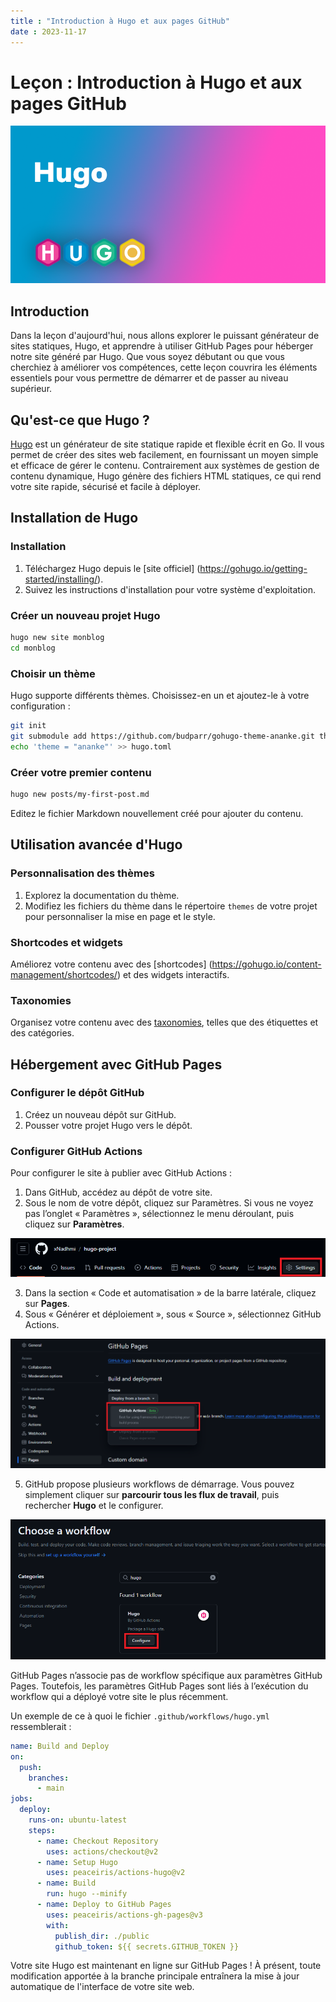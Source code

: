 ```yaml
---
title : "Introduction à Hugo et aux pages GitHub"
date : 2023-11-17
---
```


# Leçon : Introduction à Hugo et aux pages GitHub

![Hugo](cover.png)

## Introduction

Dans la leçon d'aujourd'hui, nous allons explorer le puissant générateur de sites statiques, Hugo, et apprendre à utiliser GitHub Pages pour héberger notre site généré par Hugo. Que vous soyez débutant ou que vous cherchiez à améliorer vos compétences, cette leçon couvrira les éléments essentiels pour vous permettre de démarrer et de passer au niveau supérieur.

## Qu'est-ce que Hugo ?

[Hugo](https://gohugo.io/) est un générateur de site statique rapide et flexible écrit en Go. Il vous permet de créer des sites web facilement, en fournissant un moyen simple et efficace de gérer le contenu. Contrairement aux systèmes de gestion de contenu dynamique, Hugo génère des fichiers HTML statiques, ce qui rend votre site rapide, sécurisé et facile à déployer.

## Installation de Hugo

### Installation

1. Téléchargez Hugo depuis le [site officiel] (https://gohugo.io/getting-started/installing/).
2. Suivez les instructions d'installation pour votre système d'exploitation.

### Créer un nouveau projet Hugo

```bash
hugo new site monblog
cd monblog
```

### Choisir un thème

Hugo supporte différents thèmes. Choisissez-en un et ajoutez-le à votre configuration :

```bash
git init
git submodule add https://github.com/budparr/gohugo-theme-ananke.git themes/ananke
echo 'theme = "ananke"' >> hugo.toml
```

### Créer votre premier contenu

```bash
hugo new posts/my-first-post.md
```

Editez le fichier Markdown nouvellement créé pour ajouter du contenu.

## Utilisation avancée d'Hugo

### Personnalisation des thèmes

1. Explorez la documentation du thème.
2. Modifiez les fichiers du thème dans le répertoire `themes` de votre projet pour personnaliser la mise en page et le style.

### Shortcodes et widgets

Améliorez votre contenu avec des [shortcodes] (https://gohugo.io/content-management/shortcodes/) et des widgets interactifs.

### Taxonomies

Organisez votre contenu avec des [taxonomies](https://gohugo.io/content-management/taxonomies/), telles que des étiquettes et des catégories.

## Hébergement avec GitHub Pages

### Configurer le dépôt GitHub

1. Créez un nouveau dépôt sur GitHub.
2. Pousser votre projet Hugo vers le dépôt.

### Configurer GitHub Actions

Pour configurer le site à publier avec GitHub Actions :

1. Dans GitHub, accédez au dépôt de votre site.
2. Sous le nom de votre dépôt, cliquez sur Paramètres. Si vous ne voyez pas l’onglet « Paramètres », sélectionnez le menu déroulant, puis cliquez sur **Paramètres**.

![Capture d'écran](1.png)

3. Dans la section « Code et automatisation » de la barre latérale, cliquez sur **Pages**.
4. Sous « Générer et déploiement », sous « Source », sélectionnez GitHub Actions.

![Capture d'écran](2.png)

5. GitHub propose plusieurs workflows de démarrage. Vous pouvez simplement cliquer sur **parcourir tous les flux de travail**, puis rechercher **Hugo** et le configurer.

![Capture d'écran](3.png)

GitHub Pages n’associe pas de workflow spécifique aux paramètres GitHub Pages. Toutefois, les paramètres GitHub Pages sont liés à l’exécution du workflow qui a déployé votre site le plus récemment.

Un exemple de ce à quoi le fichier `.github/workflows/hugo.yml` ressemblerait :

```yaml
name: Build and Deploy
on:
  push:
    branches:
      - main
jobs:
  deploy:
    runs-on: ubuntu-latest
    steps:
      - name: Checkout Repository
        uses: actions/checkout@v2
      - name: Setup Hugo
        uses: peaceiris/actions-hugo@v2
      - name: Build
        run: hugo --minify
      - name: Deploy to GitHub Pages
        uses: peaceiris/actions-gh-pages@v3
        with:
          publish_dir: ./public
          github_token: ${{ secrets.GITHUB_TOKEN }}
```

Votre site Hugo est maintenant en ligne sur GitHub Pages !
À présent, toute modification apportée à la branche principale entraînera la mise à jour automatique de l'interface de votre site web.